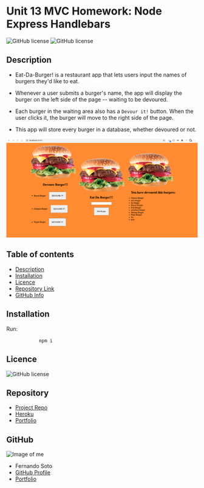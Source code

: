# Unit 13 MVC Homework: Node Express Handlebars

![GitHub license](https://img.shields.io/badge/Made%20by-%40hoffman1200-orange)
![GitHub license](https://img.shields.io/badge/license-MIT-blue.svg)

## Description 

* Eat-Da-Burger! is a restaurant app that lets users input the names of burgers they'd like to eat.

* Whenever a user submits a burger's name, the app will display the burger on the left side of the page -- waiting to be devoured.

* Each burger in the waiting area also has a `Devour it!` button. When the user clicks it, the burger will move to the right side of the page.

* This app will store every burger in a database, whether devoured or not.

![Foto1](/public/img/Foto1.png)   

## Table of contents

- [Description](#Description)
- [Installation](#Installation)
- [Licence](#Licence)
- [Repository Link](#Repository)
- [GitHub Info](#GitHub) 

## Installation
Run:

                npm i

## Licence

![GitHub license](https://img.shields.io/badge/license-MIT-blue.svg)

## Repository

- [Project Repo](https://github.com/hoffman1200/burger)
- [Heroku](https://hoffman1200-burger.herokuapp.com/)
- [Portfolio](https://hoffman1200.github.io/Homework-2/portfolio2.html)

## GitHub

![Image of me](https://avatars1.githubusercontent.com/u/61527225?v=4)
- Fernando Soto
- [GitHub Profile](https://github.com/hoffman1200)
- [Portfolio](https://hoffman1200.github.io/Homework-2/portfolio2.html)





